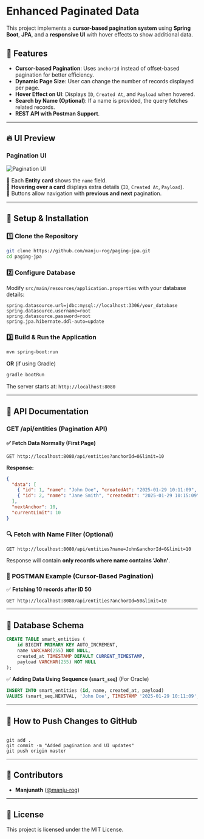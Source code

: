 # Enhanced Paginated Data

This project implements a **cursor-based pagination system** using **Spring Boot**, **JPA**, and a **responsive UI** with hover effects to show additional data.

## 📌 Features
- **Cursor-based Pagination**: Uses `anchorId` instead of offset-based pagination for better efficiency.
- **Dynamic Page Size**: User can change the number of records displayed per page.
- **Hover Effect on UI**: Displays `ID`, `Created At`, and `Payload` when hovered.
- **Search by Name (Optional)**: If a name is provided, the query fetches related records.
- **REST API with Postman Support**.

---
## 🔥 UI Preview

### **Pagination UI**
![Pagination UI](![image](https://github.com/user-attachments/assets/496090df-1ba2-4249-82f1-fce5af87b45d)
)

🔹 Each **Entity card** shows the `name` field.  
🔹 **Hovering over a card** displays extra details (`ID`, `Created At`, `Payload`).  
🔹 Buttons allow navigation with **previous and next** pagination.

---
## 🚀 Setup & Installation

### **1️⃣ Clone the Repository**
```bash
git clone https://github.com/manju-rog/paging-jpa.git
cd paging-jpa
```

### **2️⃣ Configure Database**
Modify `src/main/resources/application.properties` with your database details:
```properties
spring.datasource.url=jdbc:mysql://localhost:3306/your_database
spring.datasource.username=root
spring.datasource.password=root
spring.jpa.hibernate.ddl-auto=update
```

### **3️⃣ Build & Run the Application**
```bash
mvn spring-boot:run
```
**OR** (if using Gradle)
```bash
gradle bootRun
```

The server starts at: `http://localhost:8080`

---
## 📌 API Documentation
### **GET /api/entities (Pagination API)**
#### ✅ Fetch Data Normally (First Page)
```http
GET http://localhost:8080/api/entities?anchorId=0&limit=10
```
**Response:**
```json
{
  "data": [
    { "id": 1, "name": "John Doe", "createdAt": "2025-01-29 10:11:09", "payload": "Sample payload 1" },
    { "id": 2, "name": "Jane Smith", "createdAt": "2025-01-29 10:15:09", "payload": "Sample payload 2" }
  ],
  "nextAnchor": 10,
  "currentLimit": 10
}
```

### **🔍 Fetch with Name Filter (Optional)**
```http
GET http://localhost:8080/api/entities?name=John&anchorId=0&limit=10
```
Response will contain **only records where name contains 'John'**.

### **📌 POSTMAN Example (Cursor-Based Pagination)**
✅ **Fetching 10 records after ID 50**
```http
GET http://localhost:8080/api/entities?anchorId=50&limit=10
```

---
## 📌 Database Schema
```sql
CREATE TABLE smart_entities (
    id BIGINT PRIMARY KEY AUTO_INCREMENT,
    name VARCHAR(255) NOT NULL,
    created_at TIMESTAMP DEFAULT CURRENT_TIMESTAMP,
    payload VARCHAR(255) NOT NULL
);
```
✅ **Adding Data Using Sequence (`smart_seq`)** (For Oracle)
```sql
INSERT INTO smart_entities (id, name, created_at, payload)
VALUES (smart_seq.NEXTVAL, 'John Doe', TIMESTAMP '2025-01-29 10:11:09', 'Sample payload 1');
```

---
## 📌 How to Push Changes to GitHub
```bash![image](https://github.com/user-attachments/assets/d4ab0588-fdf5-4bb1-a85a-28ccbd3e1ae4)

git add .
git commit -m "Added pagination and UI updates"
git push origin master
```

---
## 🚀 Contributors
- **Manjunath** ([@manju-rog](https://github.com/manju-rog))

---
## 📌 License
This project is licensed under the MIT License.

